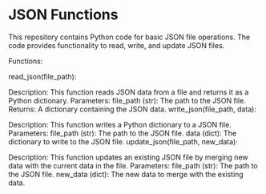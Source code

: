 # JSON Functions
This repository contains Python code for basic JSON file operations. The code provides functionality to read, write, and update JSON files.

Functions:

read_json(file_path):

Description: This function reads JSON data from a file and returns it as a Python dictionary.
Parameters:
file_path (str): The path to the JSON file.
Returns:
A dictionary containing the JSON data.
write_json(file_path, data):

Description: This function writes a Python dictionary to a JSON file.
Parameters:
file_path (str): The path to the JSON file.
data (dict): The dictionary to write to the JSON file.
update_json(file_path, new_data):

Description: This function updates an existing JSON file by merging new data with the current data in the file.
Parameters:
file_path (str): The path to the JSON file.
new_data (dict): The new data to merge with the existing data.
